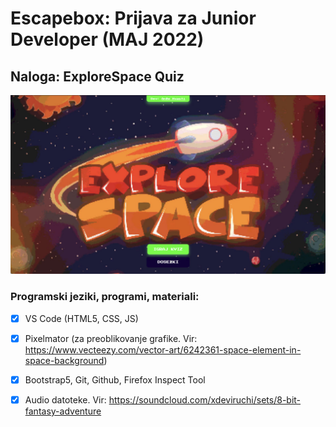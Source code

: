 # Escapebox: Prijava za Junior Developer (MAJ 2022)

## Naloga: ExploreSpace Quiz

![ExploreSpace Quiz image](/img/git-readme-img.jpg)

### Programski jeziki, programi, materiali:

- [x] VS Code (HTML5, CSS, JS)

- [x] Pixelmator (za preoblikovanje grafike. Vir: https://www.vecteezy.com/vector-art/6242361-space-element-in-space-background)

- [x] Bootstrap5, Git, Github, Firefox Inspect Tool

- [x] Audio datoteke. Vir: https://soundcloud.com/xdeviruchi/sets/8-bit-fantasy-adventure
